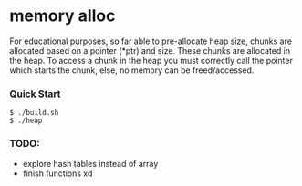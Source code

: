 # memory alloc

For educational purposes, so far able to pre-allocate heap size, chunks are allocated based on a pointer (*ptr) and size. These chunks are allocated in the heap. To access a chunk in the heap you must correctly call the pointer which starts the chunk, else, no memory can be freed/accessed.

### Quick Start

```console
$ ./build.sh
$ ./heap
```

### TODO:
- explore hash tables instead of array
- finish functions xd